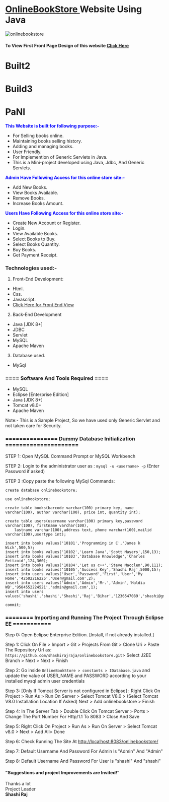 # <a href="https://shashirajraja.github.io/onlinebookstore/WebContent/index.html" target="_blank"> OnlineBookStore </a> Website Using Java 
![onlinebookstore](https://user-images.githubusercontent.com/34605595/137615096-8447d32d-bddc-4f13-a8ed-3c0f4dd5e04e.png)
#### To View First Front Page Design of this website <a href="https://shashirajraja.github.io/onlinebookstore/WebContent/index.html" target="_blank">Click Here</a><br>
# Built2
# Build3
# PaNI
<span style="color:blue">**This Website is built for following purpose:-**</span>
- For Selling books online.
- Maintaining books selling history.
- Adding and managing books.
- User Friendly.
- For Implemention of Generic Servlets in Java.
- This is a Mini-project developed using Java, Jdbc, And Generic Servlets.

<span style="color:blue">**Admin Have Following Access for this online store site:-**</span>
- Add New Books.
- View Books Available.
- Remove Books.
- Increase Books Amount.

<span style="color:blue">**Users Have Following Access for this online store site:-**</span>
- Create New Account or Register.
- Login.
- View Available Books.
- Select Books to Buy.
- Select Books Quantity.
- Buy Books.
- Get Payment Receipt.

### Technologies used:-
1. Front-End Development:
- Html.
- Css.
- Javascript.
- <a href="https://shashirajraja.github.io/onlinebookstore/WebContent/index.html" target="_blank">Click Here for Front End View</a>

2. Back-End Development
- Java [JDK 8+]
- JDBC
- Servlet
- MySQL
- Apache Maven

3. Database used.
- MySql

### ==== Software And Tools Required ====
- MySQL
- Eclipse [Enterprise Edition]
- Java [JDK 8+]
- Tomcat v8.0+
- Apache Maven

Note:- This is a Sample Project, So we have used only Generic Servlet and not taken care for Security.

### =============== Dummy Database Initialization =====================

STEP 1: Open MySQL Command Prompt or MySQL Workbench

STEP 2: Login to the administrator user as : ```mysql -u <username> -p``` (Enter Password if asked)

STEP 3 :Copy paste the following MySql Commands:
```MySQL
create database onlinebookstore;

use onlinebookstore;

create table books(barcode varchar(100) primary key, name varchar(100), author varchar(100), price int, quantity int);

create table users(username varchar(100) primary key,password varchar(100), firstname varchar(100),
    lastname varchar(100),address text, phone varchar(100),mailid varchar(100),usertype int);

insert into books values('10101','Programming in C','James k Wick',500,5);
insert into books values('10102','Learn Java','Scott Mayers',150,13);
insert into books values('10103','Database Knowledge','Charles Pettzoid',124,360);
insert into books values('10104','Let us c++','Steve Macclen',90,111);
insert into books values('10105','Success Key','Shashi Raj',5000,15);
insert into users values('User','Password','First','User','My Home','42502216225','User@gmail.com',2);
insert into users values('Admin','Admin','Mr.','Admin','Haldia WB','9584552224521','admin@gmail.com',1);
insert into users values('shashi','shashi','Shashi','Raj','Bihar','1236547089','shashi@gmail.com',2);

commit;
```

### ======== Importing and Running The Project Through Eclipse EE ===========

Step 0: Open Eclipse Enterprise Edition. [Install, if not already installed.]

Step 1: Click On File > Import > Git > Projects From Git > Clone Uri  > Paste The Repository Url as: ```https://github.com/shashirajraja/onlinebookstore.git```> Select J2EE Branch > Next > Next > Finish

Step 2: Go inside ```OnlineBookStore > constants > IDatabase.java``` and update the value of USER_NAME and PASSWORD according to your installed mysql admin user credentials

Step 3: [Only If Tomcat Server is not configured in Eclipse] : Right Click On Project > Run As > Run On Server > Select Tomcat V8.0 > (Select Tomcat V8.0 Installation Location If Asked) Next > Add onlinebookstore > Finish

Step 4: In The Server Tab > Double Click On Tomcat Server > Ports > Change The Port Number For Http/1.1 To 8083 > Close And Save

Step 5: Right Click On Project > Run As > Run On Server > Select Tomcat v8.0 > Next > Add All> Done

Step 6: Check Running The Site At  <a href="http://localhost:8083/onlinebookstore/">http://localhost:8083/onlinebookstore/</a>

Step 7: Default Username And Password For Admin Is "Admin" And "Admin"

Step 8: Default Username And Password For User Is "shashi" And "shashi"


#### "Suggestions and project Improvements are Invited!"

<bold>Thanks a lot</bold><br/>
                                                                                                        Project Leader<br/>
                                                                                                         <b>Shashi Raj</b>

